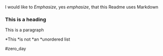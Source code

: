 I would like to *Emphasize*, yes _emphasize_, that this Readme uses Markdown

### This is a heading

This is a paragraph

*This *is not *an *unordered list


#zero_day
